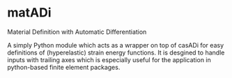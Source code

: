 # matADi
Material Definition with Automatic Differentiation

A simply Python module which acts as a wrapper on top of casADi for easy definitions of (hyperelastic) strain energy functions. It is desgined to handle inputs with trailing axes which is especially useful for the application in python-based finite element packages.

